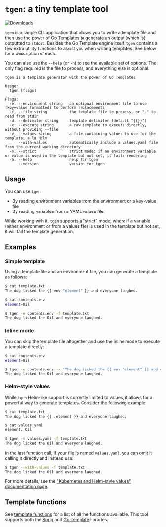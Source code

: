 # `tgen`: a tiny template tool

[![Downloads](https://img.shields.io/github/downloads/patrickdappollonio/tgen/total?color=blue&logo=github&style=flat-square)](https://github.com/patrickdappollonio/tgen/releases)

`tgen` is a simple CLI application that allows you to write a template file and then use the power of Go Templates to generate an output (which is) outputted to `stdout`. Besides the Go Template engine itself, `tgen` contains a few extra utility functions to assist you when writing templates. See below for a description of each.

You can also use the `--help` (or `-h`) to see the available set of options. The only flag required is the file to process, and everything else is optional.

```
tgen is a template generator with the power of Go Templates

Usage:
  tgen [flags]

Flags:
  -e, --environment string   an optional environment file to use (key=value formatted) to perform replacements
  -f, --file string          the template file to process, or "-" to read from stdin
  -d, --delimiter string     template delimiter (default "{{}}")
  -x, --execute string       a raw template to execute directly, without providing --file
  -v, --values string        a file containing values to use for the template, a la Helm
      --with-values          automatically include a values.yaml file from the current working directory
  -s, --strict               strict mode: if an environment variable or value is used in the template but not set, it fails rendering
  -h, --help                 help for tgen
      --version              version for tgen
```

## Usage

You can use `tgen`:

* By reading environment variables from the environment or a key-value file
* By reading variables from a YAML values file

While working with it, `tgen` supports a "strict" mode, where if a variable (either environment or from a values file) is used in the template but not set, it will fail the template generation.

## Examples

### Simple template

Using a template file and an environment file, you can generate a template as follows:

```bash
$ cat template.txt
The dog licked the {{ env "element" }} and everyone laughed.

$ cat contents.env
element=Oil

$ tgen -e contents.env -f template.txt
The dog licked the Oil and everyone laughed.
```

### Inline mode

You can skip the template file altogether and use the inline mode to execute a template directly:

```bash
$ cat contents.env
element=Oil

$ tgen -e contents.env -x 'The dog licked the {{ env "element" }} and everyone laughed.'
The dog licked the Oil and everyone laughed.
```

### Helm-style values

While `tgen` Helm-like support is currently limited to values, it allows for a powerful way to generate templates. Consider the following example:

```bash
$ cat template.txt
The dog licked the {{ .element }} and everyone laughed.

$ cat values.yaml
element: Oil

$ tgen -v values.yaml -f template.txt
The dog licked the Oil and everyone laughed.
```

In the last function call, if your file is named `values.yaml`, you can omit it calling it directly and instead use:

```bash
$ tgen --with-values -f template.txt
The dog licked the Oil and everyone laughed.
```

For more details, see the ["Kubernetes and Helm-style values" documentation page](docs/helm-style-values.md).

## Template functions

See [template functions](docs/functions.md) for a list of all the functions available. This tool supports both the [Sprig](https://masterminds.github.io/sprig/) and [Go Template](https://pkg.go.dev/text/template) libraries.
